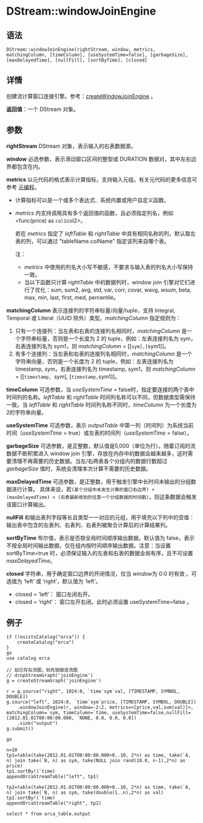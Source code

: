 # DStream::windowJoinEngine

## 语法

`DStream::windowJoinEngine(rightStream, window, metrics, matchingColumn,
[timeColumn], [useSystemTime=false], [garbageSize], [maxDelayedTime],
[nullFill], [sortByTime], [closed]`

## 详情

创建流计算窗口连接引擎。参考：[createWindowJoinEngine](../c/createWindowJoinEngine.html) 。

**返回值**：一个 DStream 对象。

## 参数

**rightStream** DStream 对象，表示输入的右表数据源。

**window** 必选参数，表示滑动窗口区间的整型或 DURATION 数据对，其中左右边界都包含在内。

**metrics** 以元代码的格式表示计算指标，支持输入元组。有关元代码的更多信息可参考 [元编程](../c/../../progr/objs/meta_progr.html)。

* 计算指标可以是一个或多个表达式、系统内置或用户自定义函数。
* *metrics* 内支持调用具有多个返回值的函数，且必须指定列名，例如 <func(price) as
  `col1`col2>。

  若在 *metrics* 指定了 *leftTable* 和
  *rightTable* 中具有相同名称的列，默认取左表的列，可以通过 "tableName.colName"
  指定该列来自哪个表。

  注：
  + *metrics* 中使用的列名大小写不敏感，不要求与输入表的列名大小写保持一致。
  + 当以下函数只计算 *rightTable* 中的数据列时，window join 引擎对它们进行了优化：sum,
    sum2, avg, std, var, corr, covar, wavg, wsum, beta, max, min,
    last, first, med, percentile。

**matchingColumn** 表示连接列的字符串标量/向量/tuple，支持 Integral, Temporal 或
Literal（UUID 除外）类型。*matchingColumn* 指定规则为：

1. 只有一个连接列：当左表和右表的连接列名相同时，*matchingColumn* 是一个字符串标量，否则是一个长度为 2 的
   tuple，例如：左表连接列名为 sym，右表连接列名为 sym1，则 *matchingColumn* =
   [[`sym],[`sym1]]。
2. 有多个连接列：当左表和右表的连接列名相同时，*matchingColumn* 是一个字符串向量，否则是一个长度为 2 的
   tuple，例如：左表连接列名为 timestamp, sym，右表连接列名为 timestamp, sym1，则
   *matchingColumn* = [[`timestamp, `sym], [`timestamp,`sym1]]。

**timeColumn** 可选参数，当 *useSystemTime* =
false时，指定要连接的两个表中时间列的名称。*leftTable* 和 *rightTable*
时间列名称可以不同，但数据类型需保持一致。当 *leftTable* 和 *rightTable*
时间列名称不同时，*timeColumn* 为一个长度为2的字符串向量。

**useSystemTime**
可选参数，表示 *outputTable* 中第一列（时间列）为系统当前时间（*useSystemTime* =
true）或左表的时间列（*useSystemTime* = false）。

**garbageSize** 可选参数，是正整数，默认值是5,000（单位为行）。随着订阅的流数据不断积累进入 window
join 引擎，存放在内存中的数据会越来越多，这时需要清理不再需要的历史数据。当左/右两表各个分组内的数据行数超过 *garbageSize*
值时，系统会清理本次计算不需要的历史数据。

**maxDelayedTime** 可选参数，是正整数，用于触发引擎中长时间未输出的分组数据进行计算。
具体来说，若`(某个分组中未发生计算的窗口右边界) + (maxDelayedTime) <
(右表最新收到的任意一个分组数据的时间戳)`，则这条数据会触发该窗口计算输出。

**nullFill**
和输出表列字段等长且类型一一对应的元组，用于填充以下列中的空值：输出表中包含的左表列、右表列、右表列被聚合计算后的计算结果列。

**sortByTime** 布尔值，表示是否按全局时间顺序输出数据。默认值为
false，表示不按全局时间输出数据，仅在组内按时间顺序输出数据。注意：当设置 sortByTime=true 时，必须保证输入的左表和右表的数据全局有序，且不可设置
*maxDelayedTime*。

**closed** 字符串，用于确定窗口边界的开闭情况，仅当 *window*为 0:0 时有效 。可选值为 ‘left’ 或 ‘right’，默认值为 ‘left’。

* closed = ‘left’： 窗口左闭右开。
* closed = ‘right’： 窗口左开右闭。此时必须设置 useSystemTime=false 。

## 例子

```
if (!existsCatalog("orca")) {
	createCatalog("orca")
}
go
use catalog orca

// 如已存在流图，则先销毁该流图
// dropStreamGraph('joinEngine')
g = createStreamGraph('joinEngine')

r = g.source("right", 1024:0, `time`sym`val, [TIMESTAMP, SYMBOL, DOUBLE])
g.source("left", 1024:0, `time`sym`price, [TIMESTAMP, SYMBOL, DOUBLE])
    .windowJoinEngine(r, window=-2:2, metrics=<[price,val,sum(val)]>, matchingColumn=`sym, timeColumn=`time, useSystemTime=false,nullFill=[2012.01.01T00:00:00.000, `NONE, 0.0, 0.0, 0.0])
    .sink("output")
g.submit()

go

n=10
tp1=table(take(2012.01.01T00:00:00.000+0..10, 2*n) as time, take(`A, n) join take(`B, n) as sym, take(NULL join rand(10.0, n-1),2*n) as price)
tp1.sortBy!(`time)
appendOrcaStreamTable("left", tp1)

tp2=table(take(2012.01.01T00:00:00.000+0..10, 2*n) as time, take(`A, n) join take(`B, n) as sym, take(double(1..n),2*n) as val)
tp2.sortBy!(`time)
appendOrcaStreamTable("right", tp2)

select * from orca_table.output
```

